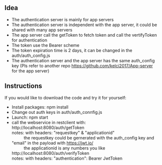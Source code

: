 ## Idea

* The authentication server is mainly for app servers
* The authentication server is independent with the app server, it could be shared with many app servers
* The app server call the getToken to fetch token and call the vertifyToken for authentication
* The token use the Bearer scheme
* The token expiration time is 2 days, it can be changed in the auth/auth_config.js
* The authentication server and the app server has the same auth_config key (Pls refer to another repo https://github.com/kelci2017/App-server for the app server)

## Instructions
If you would like to download the code and try it for yourself:

* Install packages: npm install
* Change out auth keys in auth/auth_connfig.js
* Launch: npm start
* call the webservice in restclient with:<br/>
  http://localhost:8080/auth/getToken<br/>
  notes: with headers: "requestkey" & "applicationid"<br/>
  &nbsp;&nbsp;&nbsp;&nbsp;&nbsp;&nbsp;&nbsp;&nbsp;&nbsp;&nbsp;the requestkey could be gernerated with the auth_config key and "email" in the payload with https://jwt.io/<br/>
	&nbsp;&nbsp;&nbsp;&nbsp;&nbsp;&nbsp;&nbsp;&nbsp;&nbsp;&nbsp;the applicationid is any numbers you like<br/>
  http://localhost:8080/auth/verifyToken<br/>
  notes: with headers: "authentication": Bearer JwtToken